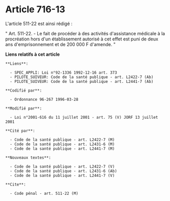 # Article 716-13

L'article 511-22 est ainsi rédigé :

" Art. 511-22. - Le fait de procéder à des activités d'assistance médicale à la procréation hors d'un établissement autorisé
à cet effet est puni de deux ans d'emprisonnement et de 200 000 F d'amende. "

**Liens relatifs à cet article**

	**Liens**:

	  - SPEC_APPLI: Loi n°92-1336 1992-12-16 art. 373
	  - PILOTE_SUIVEUR: Code de la santé publique - art. L2422-7 (Ab)
	  - PILOTE_SUIVEUR: Code de la santé publique - art. L2441-7 (Ab)

	**Codifié par**:

	  - Ordonnance 96-267 1996-03-28

	**Modifié par**:

	  - Loi n°2001-616 du 11 juillet 2001 - art. 75 (V) JORF 13 juillet 2001

	**Cité par**:

	  - Code de la santé publique - art. L2422-7 (M)
	  - Code de la santé publique - art. L2431-6 (M)
	  - Code de la santé publique - art. L2441-7 (M)

	**Nouveaux textes**:

	  - Code de la santé publique - art. L2422-7 (V)
	  - Code de la santé publique - art. L2431-6 (Ab)
	  - Code de la santé publique - art. L2441-7 (V)

	**Cite**:

	  - Code pénal - art. 511-22 (M)
